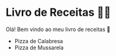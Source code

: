 # Livro de Receitas :woman_cook:

Olá! Bem vindo ao meu livro de receitas :wave:

- Pizza de Calabresa
- Pizza de Mussarela
